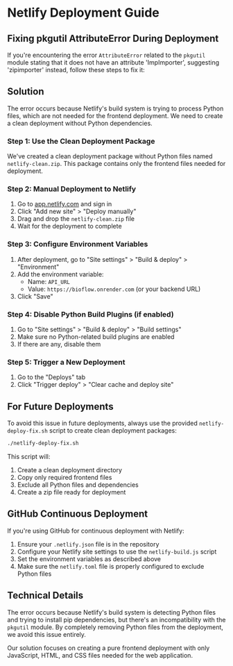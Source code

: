 # Netlify Deployment Guide

## Fixing pkgutil AttributeError During Deployment

If you're encountering the error `AttributeError` related to the `pkgutil` module stating that it does not have an attribute 'ImpImporter', suggesting 'zipimporter' instead, follow these steps to fix it:

## Solution

The error occurs because Netlify's build system is trying to process Python files, which are not needed for the frontend deployment. We need to create a clean deployment without Python dependencies.

### Step 1: Use the Clean Deployment Package

We've created a clean deployment package without Python files named `netlify-clean.zip`. This package contains only the frontend files needed for deployment.

### Step 2: Manual Deployment to Netlify

1. Go to [app.netlify.com](https://app.netlify.com) and sign in
2. Click "Add new site" > "Deploy manually"
3. Drag and drop the `netlify-clean.zip` file
4. Wait for the deployment to complete

### Step 3: Configure Environment Variables

1. After deployment, go to "Site settings" > "Build & deploy" > "Environment"
2. Add the environment variable:
   - Name: `API_URL`
   - Value: `https://bioflow.onrender.com` (or your backend URL)
3. Click "Save"

### Step 4: Disable Python Build Plugins (if enabled)

1. Go to "Site settings" > "Build & deploy" > "Build settings"
2. Make sure no Python-related build plugins are enabled
3. If there are any, disable them

### Step 5: Trigger a New Deployment

1. Go to the "Deploys" tab
2. Click "Trigger deploy" > "Clear cache and deploy site"

## For Future Deployments

To avoid this issue in future deployments, always use the provided `netlify-deploy-fix.sh` script to create clean deployment packages:

```bash
./netlify-deploy-fix.sh
```

This script will:
1. Create a clean deployment directory
2. Copy only required frontend files
3. Exclude all Python files and dependencies
4. Create a zip file ready for deployment

## GitHub Continuous Deployment

If you're using GitHub for continuous deployment with Netlify:

1. Ensure your `.netlify.json` file is in the repository
2. Configure your Netlify site settings to use the `netlify-build.js` script
3. Set the environment variables as described above
4. Make sure the `netlify.toml` file is properly configured to exclude Python files

## Technical Details

The error occurs because Netlify's build system is detecting Python files and trying to install pip dependencies, but there's an incompatibility with the `pkgutil` module. By completely removing Python files from the deployment, we avoid this issue entirely.

Our solution focuses on creating a pure frontend deployment with only JavaScript, HTML, and CSS files needed for the web application. 
